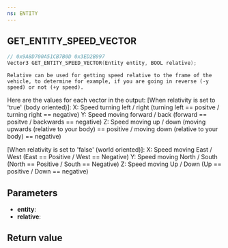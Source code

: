 ```yaml
---
ns: ENTITY
---
```

## GET_ENTITY_SPEED_VECTOR

```c
// 0x9A8D700A51CB7B0D 0x3ED2B997
Vector3 GET_ENTITY_SPEED_VECTOR(Entity entity, BOOL relative);
```

```
Relative can be used for getting speed relative to the frame of the vehicle, to determine for example, if you are going in reverse (-y speed) or not (+y speed).  
```

Here are the values for each vector in the output:
[When relativity is set to 'true' (body oriented)]:
X: Speed turning left / right (turning left == positve / turning right == negative)
Y: Speed moving forward / back (forward == positve / backwards == negative)
Z: Speed moving up / down (moving upwards (relative to your body) == positive / moving down (relative to your body) == negative)

[When relativity is set to 'false' (world oriented)]:
X: Speed moving East / West (East == Positive / West == Negative)
Y: Speed moving North / South (North == Positive / South == Negative)
Z: Speed moving Up / Down (Up == positive / Down == negative)


## Parameters
* **entity**: 
* **relative**: 

## Return value
